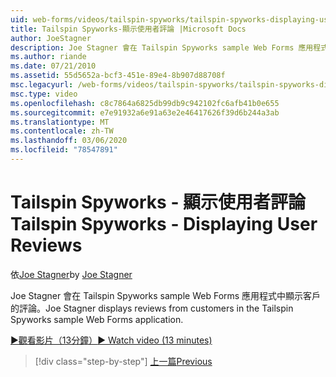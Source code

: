 ```yaml
---
uid: web-forms/videos/tailspin-spyworks/tailspin-spyworks-displaying-user-reviews
title: Tailspin Spyworks-顯示使用者評論 |Microsoft Docs
author: JoeStagner
description: Joe Stagner 會在 Tailspin Spyworks sample Web Forms 應用程式中顯示客戶的評論。
ms.author: riande
ms.date: 07/21/2010
ms.assetid: 55d5652a-bcf3-451e-89e4-8b907d88708f
msc.legacyurl: /web-forms/videos/tailspin-spyworks/tailspin-spyworks-displaying-user-reviews
msc.type: video
ms.openlocfilehash: c8c7864a6825db99db9c942102fc6afb41b0e655
ms.sourcegitcommit: e7e91932a6e91a63e2e46417626f39d6b244a3ab
ms.translationtype: MT
ms.contentlocale: zh-TW
ms.lasthandoff: 03/06/2020
ms.locfileid: "78547891"
---
```

# <a name="tailspin-spyworks---displaying-user-reviews"></a><span data-ttu-id="ccfde-103">Tailspin Spyworks - 顯示使用者評論</span><span class="sxs-lookup"><span data-stu-id="ccfde-103">Tailspin Spyworks - Displaying User Reviews</span></span>

<span data-ttu-id="ccfde-104">依[Joe Stagner](https://github.com/JoeStagner)</span><span class="sxs-lookup"><span data-stu-id="ccfde-104">by [Joe Stagner](https://github.com/JoeStagner)</span></span>

<span data-ttu-id="ccfde-105">Joe Stagner 會在 Tailspin Spyworks sample Web Forms 應用程式中顯示客戶的評論。</span><span class="sxs-lookup"><span data-stu-id="ccfde-105">Joe Stagner displays reviews from customers in the Tailspin Spyworks sample Web Forms application.</span></span>

[<span data-ttu-id="ccfde-106">&#9654;觀看影片（13分鐘）</span><span class="sxs-lookup"><span data-stu-id="ccfde-106">&#9654; Watch video (13 minutes)</span></span>](https://channel9.msdn.com/Blogs/ASP-NET-Site-Videos/tailspin-spyworks-displaying-user-reviews)

> [!div class="step-by-step"]
> [<span data-ttu-id="ccfde-107">上一篇</span><span class="sxs-lookup"><span data-stu-id="ccfde-107">Previous</span></span>](tailspin-spyworks-adding-user-product-reviews.md)
